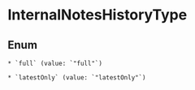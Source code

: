 
# InternalNotesHistoryType

## Enum


    * `full` (value: `"full"`)

    * `latestOnly` (value: `"latestOnly"`)



